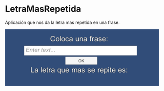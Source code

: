 # LetraMasRepetida
Aplicación que nos da la letra mas repetida en una frase.

![imagen](https://raw.githubusercontent.com/fenixrtr7/LetraMasRepetida/master/Assets/Sprites/+r.PNG)
